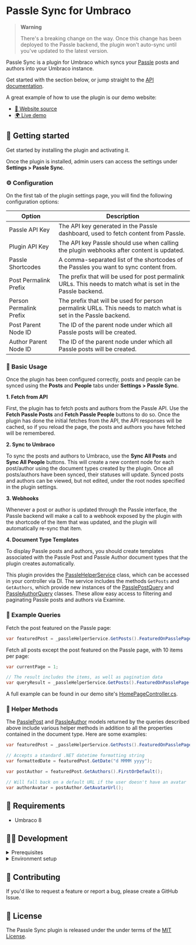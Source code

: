 # Passle Sync for Umbraco

> **Warning**
>
> There's a breaking change on the way. Once this change has been deployed to the Passle backend, the plugin won't auto-sync until you've updated to the latest version.

Passle Sync is a plugin for Umbraco which syncs your [Passle](https://home.passle.net/) posts and authors into your Umbraco instance.

Get started with the section below, or jump straight to the [API documentation](./docs/index.md).

A great example of how to use the plugin is our demo website:

- [📂 Website source](./PassleSync.Website/)
- [🌍 Live demo](http://mercierandveleztalkingpoints.com/)

## 🚀 Getting started

Get started by installing the plugin and activating it.

Once the plugin is installed, admin users can access the settings under **Settings > Passle Sync**.

### ⚙️ Configuration

On the first tab of the plugin settings page, you will find the following configuration options:

| Option                  | Description                                                                                                    |
| ----------------------- | -------------------------------------------------------------------------------------------------------------- |
| Passle API Key          | The API key generated in the Passle dashboard, used to fetch content from Passle.                              |
| Plugin API Key          | The API key Passle should use when calling the plugin webhooks after content is updated.                       |
| Passle Shortcodes       | A comma-separated list of the shortcodes of the Passles you want to sync content from.                         |
| Post Permalink Prefix   | The prefix that will be used for post permalink URLs. This needs to match what is set in the Passle backend.   |
| Person Permalink Prefix | The prefix that will be used for person permalink URLs. This needs to match what is set in the Passle backend. |
| Post Parent Node ID     | The ID of the parent node under which all Passle posts will be created.                                        |
| Author Parent Node ID   | The ID of the parent node under which all Passle posts will be created.                                        |

### 📙 Basic Usage

Once the plugin has been configured correctly, posts and people can be synced using the **Posts** and **People** tabs under **Settings > Passle Sync**.

**1. Fetch from API**

First, the plugin has to fetch posts and authors from the Passle API. Use the **Fetch Passle Posts** and **Fetch Passle People** buttons to do so. Once the plugin has done the initial fetches from the API, the API responses will be cached, so if you reload the page, the posts and authors you have fetched will be remembered.

**2. Sync to Umbraco**

To sync the posts and authors to Umbraco, use the **Sync All Posts** and **Sync All People** buttons. This will create a new content node for each post/author using the document types created by the plugin. Once all posts/authors have been synced, their statuses will update. Synced posts and authors can be viewed, but not edited, under the root nodes specified in the plugin settings.

**3. Webhooks**

Whenever a post or author is updated through the Passle interface, the Passle backend will make a call to a webhook exposed by the plugin with the shortcode of the item that was updated, and the plugin will automatically re-sync that item.

**4. Document Type Templates**

To display Passle posts and authors, you should create templates associated with the Passle Post and Passle Author document types that the plugin creates automatically.

This plugin provides the [PassleHelperService](./docs/PassleSync.Core.Services.PassleHelperService.md) class, which can be accessed in your controller via DI. The service includes the methods `GetPosts` and `GetAuthors`, which provide new instances of the [PasslePostQuery]() and [PassleAuthorQuery]() classes. These allow easy access to filtering and paginating Passle posts and authors via Examine.

### 📰 Example Queries

Fetch the post featured on the Passle page:

```csharp
var featuredPost = _passleHelperService.GetPosts().FeaturedOnPasslePage(true).Execute().Items.FirstOrDefault();
```

Fetch all posts except the post featured on the Passle page, with 10 items per page:

```csharp
var currentPage = 1;

// The result includes the items, as well as pagination data
var queryResult = _passleHelperService.GetPosts().FeaturedOnPasslePage(false).WithCurrentPage(currentPage).WithItemsPerPage(10).Execute();
```

A full example can be found in our demo site's [HomePageController.cs](PassleSync.Website/Controllers/HomePageController.cs).

### 🤝 Helper Methods

The [PasslePost](./docs/PassleSync.Core.Models.Content.Umbraco.PasslePost.md) and [PassleAuthor](./docs/PassleSync.Core.Models.Content.Umbraco.PassleAuthor.md) models returned by the queries described above include various helper methods in addition to all the properties contained in the document type. Here are some examples:

```csharp
var featuredPost = _passleHelperService.GetPosts().FeaturedOnPasslePage(true).Execute().Items.FirstOrDefault();

// Accepts a standard .NET datetime formatting string
var formattedDate = featuredPost.GetDate("d MMMM yyyy");

var postAuthor = featuredPost.GetAuthors().FirstOrDefault();

// Will fall back on a default URL if the user doesn't have an avatar
var authorAvatar = postAuthor.GetAvatarUrl();
```

## 🔧 Requirements

- Umbraco 8

## 👨‍💻 Development

<details>
<summary>Prerequisites</summary>

- [NPM](https://www.npmjs.com/)
- Development environment running an Umbraco instance

</details>

<details>
<summary>Environment setup</summary>

To develop this plugin, first clone the repository:

```
git clone https://github.com/passle/passle-sync-umbraco-v2
```

Next, install all dependencies and build the frontend with the following commands:

```
npm install
npm run build
```

Finally, once you have built the solution and logged into the Umbraco backoffice, you will need to create a few document types and nodes for the demo site to work.

Create the following document types:

- Home Page (with template, allow as root)
- Insights Page (with template, allow as root)
- Passle Authors (allow as root)
- Passle Posts (allow as root)

They don't need to contain and groups/properties. Once they have been created, ensure the document types with templates been populated with the correct code (from `PassleSync.Website/Views`).

Once you've created the document types, create the following root nodes, using the document types described above:

- Home
- Insights
- Passle Posts
- Passle Authors

</details>

## 💬 Contributing

If you'd like to request a feature or report a bug, please create a GitHub Issue.

## 📜 License

The Passle Sync plugin is released under the under terms of the [MIT License](./LICENSE).
